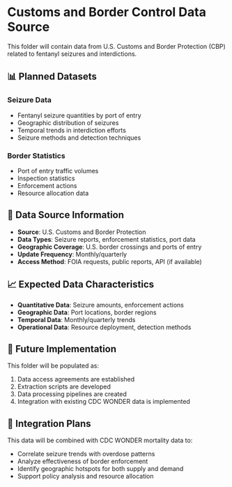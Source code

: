 # Customs and Border Control Data Source

This folder will contain data from U.S. Customs and Border Protection (CBP) related to fentanyl seizures and interdictions.

## 📊 Planned Datasets

### Seizure Data
- Fentanyl seizure quantities by port of entry
- Geographic distribution of seizures
- Temporal trends in interdiction efforts
- Seizure methods and detection techniques

### Border Statistics
- Port of entry traffic volumes
- Inspection statistics
- Enforcement actions
- Resource allocation data

## 🔗 Data Source Information

- **Source**: U.S. Customs and Border Protection
- **Data Types**: Seizure reports, enforcement statistics, port data
- **Geographic Coverage**: U.S. border crossings and ports of entry
- **Update Frequency**: Monthly/quarterly
- **Access Method**: FOIA requests, public reports, API (if available)

## 📈 Expected Data Characteristics

- **Quantitative Data**: Seizure amounts, enforcement actions
- **Geographic Data**: Port locations, border regions
- **Temporal Data**: Monthly/quarterly trends
- **Operational Data**: Resource deployment, detection methods

## 🚀 Future Implementation

This folder will be populated as:
1. Data access agreements are established
2. Extraction scripts are developed
3. Data processing pipelines are created
4. Integration with existing CDC WONDER data is implemented

## 🔄 Integration Plans

This data will be combined with CDC WONDER mortality data to:
- Correlate seizure trends with overdose patterns
- Analyze effectiveness of border enforcement
- Identify geographic hotspots for both supply and demand
- Support policy analysis and resource allocation
